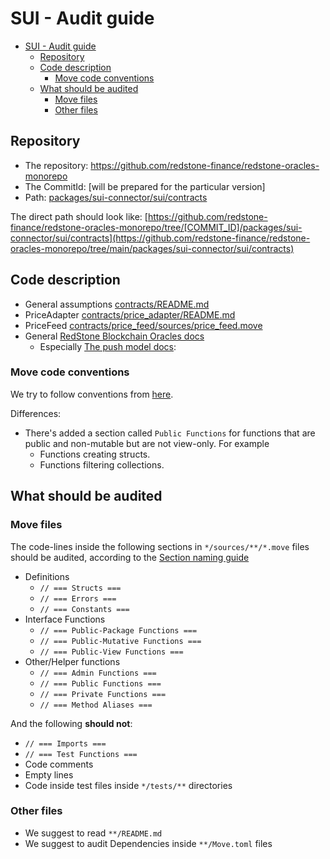 # SUI - Audit guide

<!-- TOC -->
* [SUI - Audit guide](#sui---audit-guide)
  * [Repository](#repository)
  * [Code description](#code-description)
    * [Move code conventions](#move-code-conventions)
  * [What should be audited](#what-should-be-audited)
    * [Move files](#move-files)
    * [Other files](#other-files)
<!-- TOC -->

## Repository

* The repository: https://github.com/redstone-finance/redstone-oracles-monorepo
* The CommitId: [will be prepared for the particular version]
* Path: [packages/sui-connector/sui/contracts](./contracts)

The direct path should look like:
[https://github.com/redstone-finance/redstone-oracles-monorepo/tree/[COMMIT_ID]/packages/sui-connector/sui/contracts](https://github.com/redstone-finance/redstone-oracles-monorepo/tree/main/packages/sui-connector/sui/contracts)

## Code description

* General assumptions [contracts/README.md](./contracts/README.md)
* PriceAdapter [contracts/price_adapter/README.md](./contracts/price_adapter/README.md)
* PriceFeed [contracts/price_feed/sources/price_feed.move](./contracts/price_feed/sources/price_feed.move)
* General [RedStone Blockchain Oracles docs](https://docs.redstone.finance/docs/architecture/#data-formatting--processing)
  * Especially [The push model docs](https://docs.redstone.finance/docs/dapps/redstone-push/):

### Move code conventions
We try to follow conventions from [here](https://docs.sui.io/concepts/sui-move-concepts/conventions).

Differences:
* There's added a section called `Public Functions` for functions that are public and non-mutable but are not view-only.
  For example
  * Functions creating structs.
  * Functions filtering collections.

## What should be audited

### Move files

The code-lines inside the following sections in `*/sources/**/*.move` files should be audited,
according to the [Section naming guide](https://docs.sui.io/concepts/sui-move-concepts/conventions#add-section-titles)

* Definitions
  * `// === Structs ===`
  * `// === Errors ===`
  * `// === Constants ===`
* Interface Functions
  * `// === Public-Package Functions ===`
  * `// === Public-Mutative Functions ===`
  * `// === Public-View Functions ===`
* Other/Helper functions
  * `// === Admin Functions ===`
  * `// === Public Functions ===`
  * `// === Private Functions ===`
  * `// === Method Aliases ===`

And the following **should not**:

* `// === Imports ===`
* `// === Test Functions ===`
* Code comments
* Empty lines
* Code inside test files inside `*/tests/**` directories

### Other files

* We suggest to read `**/README.md`
* We suggest to audit Dependencies inside `**/Move.toml` files
